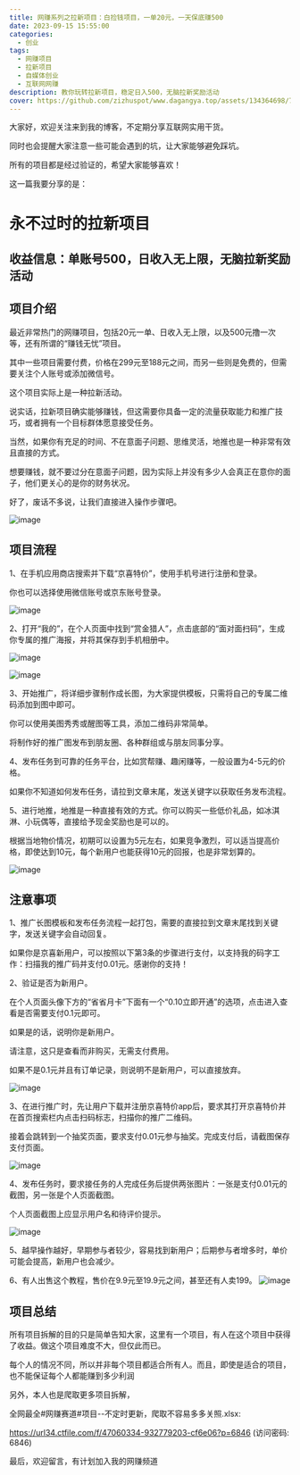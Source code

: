 ```yaml
---
title: 网赚系列之拉新项目：白捡钱项目，一单20元，一天保底赚500
date: 2023-09-15 15:55:00
categories:
  - 创业
tags:
  - 网赚项目
  - 拉新项目
  - 自媒体创业
  - 互联网网赚
description: 教你玩转拉新项目，稳定日入500，无脑拉新奖励活动
cover: https://github.com/zizhuspot/www.dagangya.top/assets/134364698/7efeea0b-aa86-459f-a427-386ea7b3a573
---
```


大家好，欢迎关注来到我的博客，不定期分享互联网实用干货。

同时也会提醒大家注意一些可能会遇到的坑，让大家能够避免踩坑。

所有的项目都是经过验证的，希望大家能够喜欢！

这一篇我要分享的是：

# 永不过时的拉新项目 

## 收益信息：单账号500，日收入无上限，无脑拉新奖励活动

## 项目介绍

最近非常热门的网赚项目，包括20元一单、日收入无上限，以及500元撸一次等，还有所谓的“赚钱无忧”项目。

其中一些项目需要付费，价格在299元至188元之间，而另一些则是免费的，但需要关注个人账号或添加微信号。

这个项目实际上是一种拉新活动。 

说实话，拉新项目确实能够赚钱，但这需要你具备一定的流量获取能力和推广技巧，或者拥有一个目标群体愿意接受任务。 

当然，如果你有充足的时间、不在意面子问题、思维灵活，地推也是一种非常有效且直接的方式。 

想要赚钱，就不要过分在意面子问题，因为实际上并没有多少人会真正在意你的面子，他们更关心的是你的财务状况。

好了，废话不多说，让我们直接进入操作步骤吧。

![image](https://github.com/zizhuspot/www.dagangya.top/assets/134364698/5b0d9438-cf03-48f3-9008-dc2fcc7d3704)

## 项目流程

1、在手机应用商店搜索并下载“京喜特价”，使用手机号进行注册和登录。

你也可以选择使用微信账号或京东账号登录。 

![image](https://github.com/zizhuspot/www.dagangya.top/assets/134364698/eac4c7d7-91ac-4a43-8166-7d85f798dcef)


2、打开“我的”，在个人页面中找到“赏金猎人”，点击底部的“面对面扫码”，生成你专属的推广海报，并将其保存到手机相册中。

![image](https://github.com/zizhuspot/www.dagangya.top/assets/134364698/3af71518-9721-46ab-9b04-5f505f2c0c29)

![image](https://github.com/zizhuspot/www.dagangya.top/assets/134364698/cd079cbc-a086-493c-a526-8ba830047cf3)

3、开始推广，将详细步骤制作成长图，为大家提供模板，只需将自己的专属二维码添加到图中即可。

你可以使用美图秀秀或醒图等工具，添加二维码非常简单。

将制作好的推广图发布到朋友圈、各种群组或与朋友同事分享。

4、发布任务到可靠的任务平台，比如赏帮赚、趣闲赚等，一般设置为4-5元的价格。

如果你不知道如何发布任务，请拉到文章末尾，发送关键字以获取任务发布流程。 

5、进行地推，地推是一种直接有效的方式。你可以购买一些低价礼品，如冰淇淋、小玩偶等，直接给予现金奖励也是可以的。

根据当地物价情况，初期可以设置为5元左右，如果竞争激烈，可以适当提高价格，即使达到10元，每个新用户也能获得10元的回报，也是非常划算的。

![image](https://github.com/zizhuspot/www.dagangya.top/assets/134364698/6520744e-c3cf-4142-acc7-ba1d97a884ff)


## 注意事项

1、推广长图模板和发布任务流程一起打包，需要的直接拉到文章末尾找到关键字，发送关键字会自动回复。

如果你是京喜新用户，可以按照以下第3条的步骤进行支付，以支持我的码字工作：扫描我的推广码并支付0.01元。感谢你的支持！

2、验证是否为新用户。

在个人页面头像下方的“省省月卡”下面有一个“0.10立即开通”的选项，点击进入查看是否需要支付0.1元即可。

如果是的话，说明你是新用户。

请注意，这只是查看而非购买，无需支付费用。


如果不是0.1元并且有订单记录，则说明不是新用户，可以直接放弃。

![image](https://github.com/zizhuspot/www.dagangya.top/assets/134364698/d5fe22b4-a80a-4941-a141-7a6935405dd0)


3、在进行推广时，先让用户下载并注册京喜特价app后，要求其打开京喜特价并在首页搜索栏内点击扫码标志，扫描你的推广二维码。

接着会跳转到一个抽奖页面，要求支付0.01元参与抽奖。完成支付后，请截图保存支付页面。 

![image](https://github.com/zizhuspot/www.dagangya.top/assets/134364698/ccfef693-aaa1-49bf-a395-8c43040c52d2)


4、发布任务时，要求接任务的人完成任务后提供两张图片：一张是支付0.01元的截图，另一张是个人页面截图。

个人页面截图上应显示用户名和待评价提示。

![image](https://github.com/zizhuspot/www.dagangya.top/assets/134364698/bf70e35c-ca59-43d6-94f7-7371b6baef95)


5、越早操作越好，早期参与者较少，容易找到新用户；后期参与者增多时，单价可能会提高，新用户也会减少。

6、有人出售这个教程，售价在9.9元至19.9元之间，甚至还有人卖199。
![image](https://github.com/zizhuspot/www.dagangya.top/assets/134364698/cd252994-a95f-47b4-aa7e-53249a3f099d)


## 项目总结

所有项目拆解的目的只是简单告知大家，这里有一个项目，有人在这个项目中获得了收益。做这个项目难度不大，但仅此而已。

每个人的情况不同，所以并非每个项目都适合所有人。而且，即使是适合的项目，也不能保证每个人都能赚到多少利润

另外，本人也是爬取更多项目拆解，

全网最全#网赚赛道#项目--不定时更新，爬取不容易多多关照.xlsx: 

https://url34.ctfile.com/f/47060334-932779203-cf6e06?p=6846 (访问密码: 6846)

最后，欢迎留言，有计划加入我的网赚频道
